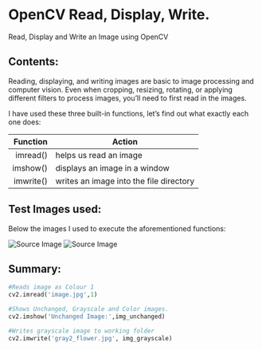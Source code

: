# OpenCV Read, Display, Write.
Read, Display and Write an Image using OpenCV
## Contents:

Reading, displaying, and writing images are basic to image processing and computer vision.  Even when cropping, resizing, rotating, or applying different filters to process images, you’ll need to first read in the images.

I have used these three built-in functions, let’s find out what exactly each one does:

| Function     |Action                                     |
|-------------:|-------------------------------------------|
|     imread() |   helps us read an image                  |
|     imshow() |   displays an image in a window           |
|     imwrite()|  writes an image into the file directory  |

## Test Images used: 
Below the images I used to execute the aforementioned functions:

![Source Image](https://github.com/steinerML/OpenCV-Read-Display-Write-/blob/main/image.jpg) ![Source Image](https://github.com/steinerML/OpenCV-Read-Display-Write-/blob/main/gray2_flower.jpg)


## Summary:

```python
#Reads image as Colour 1
cv2.imread('image.jpg',1)
```
```python
#Shows Unchanged, Grayscale and Color images.
cv2.imshow('Unchanged Image:',img_unchanged)
```

```python
#Writes grayscale image to working folder
cv2.imwrite('gray2_flower.jpg', img_grayscale)
```
